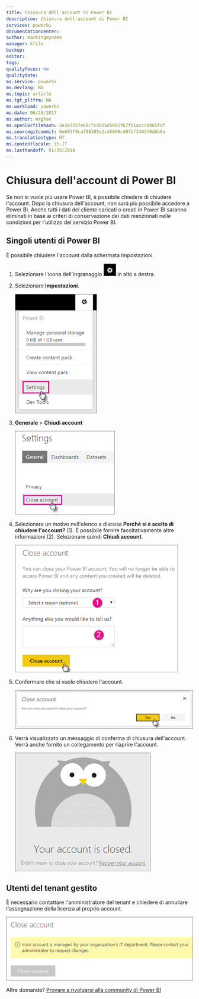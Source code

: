 ```yaml
---
title: Chiusura dell'account di Power BI
description: Chiusura dell'account di Power BI
services: powerbi
documentationcenter: 
author: markingmyname
manager: kfile
backup: 
editor: 
tags: 
qualityfocus: no
qualitydate: 
ms.service: powerbi
ms.devlang: NA
ms.topic: article
ms.tgt_pltfrm: NA
ms.workload: powerbi
ms.date: 06/28/2017
ms.author: maghan
ms.openlocfilehash: 2e3e7257e60cfcd92bd5091f67fb1acccb865fdf
ms.sourcegitcommit: 6e693f9caf98385a2c45890cd0fbf2403f0dbb8a
ms.translationtype: HT
ms.contentlocale: it-IT
ms.lasthandoff: 01/30/2018
---
```

# <a name="closing-your-power-bi-account"></a>Chiusura dell'account di Power BI
Se non si vuole più usare Power BI, è possibile chiedere di chiudere l'account.  Dopo la chiusura dell'account, non sarà più possibile accedere a Power BI.  Anche tutti i dati del cliente caricati o creati in Power BI saranno eliminati in base ai criteri di conservazione dei dati menzionati nelle condizioni per l'utilizzo del servizio Power BI.

## <a name="individual-power-bi-users"></a>Singoli utenti di Power BI
È possibile chiudere l'account dalla schermata Impostazioni.

1. Selezionare l'icona dell'ingranaggio ![](media/service-admin-closing-your-account/gear.png) in alto a destra.
2. Selezionare **Impostazioni**.
   
    ![](media/service-admin-closing-your-account/closeaccount-settings.png)
3. **Generale** > **Chiudi account**
   
    ![](media/service-admin-closing-your-account/closeaccount-settings2.png)
4. Selezionare un motivo nell'elenco a discesa **Perché si è scelto di chiudere l'account?** (1).  È possibile fornire facoltativamente altre informazioni (2). Selezionare quindi **Chiudi account**.
   
    ![](media/service-admin-closing-your-account/closeaccount-settings3.png)
5. Confermare che si vuole chiudere l'account.
   
    ![](media/service-admin-closing-your-account/closeaccount-settings4.png)
6. Verrà visualizzato un messaggio di conferma di chiusura dell'account. Verrà anche fornito un collegamento per riaprire l'account.
   
    ![](media/service-admin-closing-your-account/closeaccount-settings5.png)

## <a name="managed-tenant-users"></a>Utenti del tenant gestito
È necessario contattare l'amministratore del tenant e chiedere di annullare l'assegnazione della licenza al proprio account.

![](media/service-admin-closing-your-account/closeaccountmanaged.png)

Altre domande? [Provare a rivolgersi alla community di Power BI](http://community.powerbi.com/)

